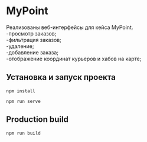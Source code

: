 # MyPoint

Реализованы веб-интерфейсы для кейса MyPoint.\
-просмотр заказов;\
-фильтрация заказов;\
-удаление;\
-добавление заказа;\
-отображение координат курьеров и хабов на карте;

## Установка и запуск проекта
```
npm install
```
```
npm run serve
```

## Production build
```
npm run build
```
